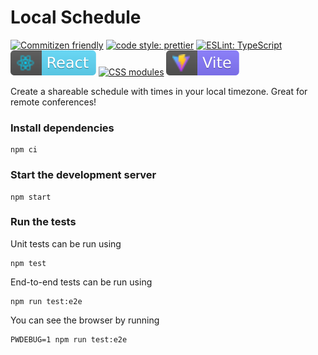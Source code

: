 # Local Schedule

[![Commitizen friendly](https://img.shields.io/badge/commitizen-friendly-brightgreen.svg)](http://commitizen.github.io/cz-cli/)
[![code style: prettier](https://img.shields.io/badge/code_style-prettier-ff69b4.svg)](https://github.com/prettier/prettier/)
[![ESLint: TypeScript](https://img.shields.io/badge/ESLint-TypeScript-blue.svg)](https://github.com/typescript-eslint/typescript-eslint)
[![React](https://github.com/aleen42/badges/raw/master/src/react.svg)](https://reactjs.org/)
[![CSS modules](https://img.shields.io/badge/CSS-modules-yellow)](https://github.com/css-modules/css-modules)
[![Vite](https://github.com/aleen42/badges/raw/master/src/vitejs.svg)](https://vitejs.dev/)

Create a shareable schedule with times in your local timezone. Great for remote
conferences!

### Install dependencies

    npm ci

### Start the development server

    npm start

### Run the tests

Unit tests can be run using

    npm test

End-to-end tests can be run using

    npm run test:e2e

You can see the browser by running

    PWDEBUG=1 npm run test:e2e
